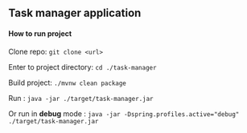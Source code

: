 ## Task manager application


#### How to run project

Clone repo:
`git clone <url>`

Enter to project directory:
`cd ./task-manager`

Build project:
`./mvnw clean package`

Run :
`java -jar ./target/task-manager.jar`

Or run in **debug** mode :
`java -jar -Dspring.profiles.active="debug" ./target/task-manager.jar`
